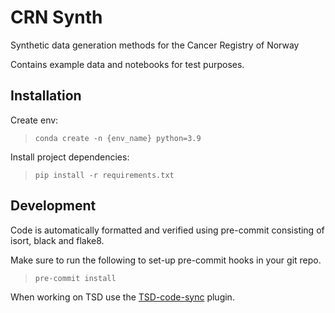 # CRN Synth
Synthetic data generation methods for the Cancer Registry of Norway

Contains example data and notebooks for test purposes.

## Installation
Create env:

>`conda create -n {env_name} python=3.9`

Install project dependencies:
>`pip install -r requirements.txt`


## Development
Code is automatically formatted and verified using pre-commit consisting of isort, black and flake8.

Make sure to run the following to set-up pre-commit hooks in your git repo.
>`pre-commit install`

When working on TSD use the [TSD-code-sync](https://marketplace.visualstudio.com/items?itemName=FlorianKrull.tsd-code-sync) plugin.